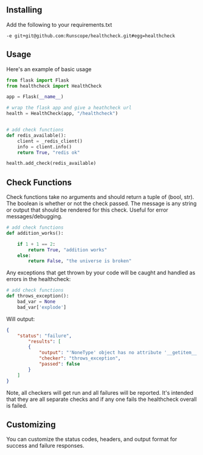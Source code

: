 Installing
----------

Add the following to your requirements.txt

```
-e git+git@github.com:Runscope/healthcheck.git#egg=healthcheck
```

Usage
-----

Here's an example of basic usage

```python
from flask import Flask
from healthcheck import HealthCheck

app = Flask(__name__)

# wrap the flask app and give a heathcheck url
health = HealthCheck(app, "/healthcheck")


# add check functions
def redis_available():
    client = _redis_client()
    info = client.info()
    return True, "redis ok"

health.add_check(redis_available)
```

Check Functions
---------------

Check functions take no arguments and should return a tuple of (bool, str).
The boolean is whether or not the check passed.  The message is any string or
output that should be rendered for this check.  Useful for error
messages/debugging.

```python
# add check functions
def addition_works():

	if 1 + 1 == 2:
		return True, "addition works"
	else:
		return False, "the universe is broken"
```

Any exceptions that get thrown by your code will be caught and handled as
errors in the healthcheck:

```python
# add check functions
def throws_exception():
	bad_var = None
	bad_var['explode']

```

Will output:

```json
{
	"status": "failure",
		"results": [
		{
			"output": "'NoneType' object has no attribute '__getitem__'",
			"checker": "throws_exception",
			"passed": false
		}
	]
}
```

Note, all checkers will get run and all failures will be reported.  It's
intended that they are all separate checks and if any one fails the
healthcheck overall is failed.

Customizing
-----------

You can customize the status codes, headers, and output format for success and
failure responses.  
